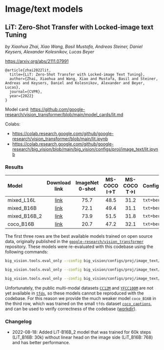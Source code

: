# Image/text models

## LiT: Zero-Shot Transfer with Locked-image text Tuning

*by Xiaohua Zhai, Xiao Wang, Basil Mustafa, Andreas Steiner, Daniel Keysers, Alexander Kolesnikov, Lucas Beyer*

https://arxiv.org/abs/2111.07991

```
@article{zhai2022lit,
  title={LiT: Zero-Shot Transfer with Locked-image Text Tuning},
  author={Zhai, Xiaohua and Wang, Xiao and Mustafa, Basil and Steiner, Andreas and Keysers, Daniel and Kolesnikov, Alexander and Beyer, Lucas},
  journal={CVPR},
  year={2022}
}
```

Model card:
https://github.com/google-research/vision_transformer/blob/main/model_cards/lit.md

Colabs:

- https://colab.research.google.com/github/google-research/vision_transformer/blob/main/lit.ipynb
- https://colab.research.google.com/github/google-research/big_vision/blob/main/big_vision/configs/proj/image_text/lit.ipynb

### Results

| Model | Download link | ImageNet 0-shot | MS-COCO I→T | MS-COCO T→I | Config `arg` |
| :---  | :---:         | :---:           | :---:       | :---:       | :---         |
| mixed_L16L | [link](https://storage.googleapis.com/vit_models/lit/LiT-L16L.npz) | 75.7 | 48.5 | 31.2 | `txt=bert_large,img=L/16` |
| mixed_B16B | [link](https://storage.googleapis.com/vit_models/lit/LiT-B16B.npz) | 72.1 | 49.4 | 31.1 | `txt=bert_base,img=B/16,img_head` |
| mixed_B16B_2 | [link](https://storage.googleapis.com/vit_models/lit/LiT-B16B.npz) | 73.9 | 51.5 | 31.8 | `txt=bert_base,img=B/16` |
| coco_B16B | [link](https://storage.googleapis.com/vit_models/lit/big_vision/coco_B16B/checkpoint.npz) | 20.7 | 47.2 | 32.1 | `txt=bert_base,img=B/16` |

The first three rows are the best available models trained on open source data,
originally published in the [`google-research/vision_transformer`] repository.
These models were re-evaluated with this codebase using the following commands:

```bash
big_vision.tools.eval_only --config big_vision/configs/proj/image_text/lit_coco.py:txt=bert_base,img=B/16,img_head,init=gs://vit_models/lit/LiT-B16B.npz

big_vision.tools.eval_only --config big_vision/configs/proj/image_text/lit_coco.py:txt=bert_base,img=B/16_2,init=gs://vit_models/lit/LiT-B16B_2.npz

big_vision.tools.eval_only --config big_vision/configs/proj/image_text/lit_coco.py:txt=bert_large,img=L/16,init=gs://vit_models/lit/LiT-L16L.npz
```

Unfortunately, the public multi-modal datasets [`CC12M`] and [`YFCC100M`] are
not yet available in [`tfds`], so these models cannot be reproduced with the
codebase. For this reason we provide the much weaker model `coco_B16B` in the
third row, which was trained on the small `tfds` dataset [`coco_captions`], and
can be used to verify correctness of the codebase
([workdir](https://console.cloud.google.com/storage/browser/vit_models/lit/big_vision/coco_B16B/)).

[`google-research/vision_transformer`]: https://github.com/google-research/vision_transformer
[`CC12M`]: https://arxiv.org/abs/2102.08981
[`YFCC100M`]: https://arxiv.org/abs/1503.01817
[`tfds`]: https://www.tensorflow.org/datasets/api_docs/python/tfds
[`coco_captions`]: https://www.tensorflow.org/datasets/catalog/coco_captions


### Changelog

- 2022-08-18: Added LiT-B16B_2 model that was trained for 60k steps
  (LiT_B16B: 30k) without linear head on the image side (LiT_B16B: 768) and has
  better performance.
